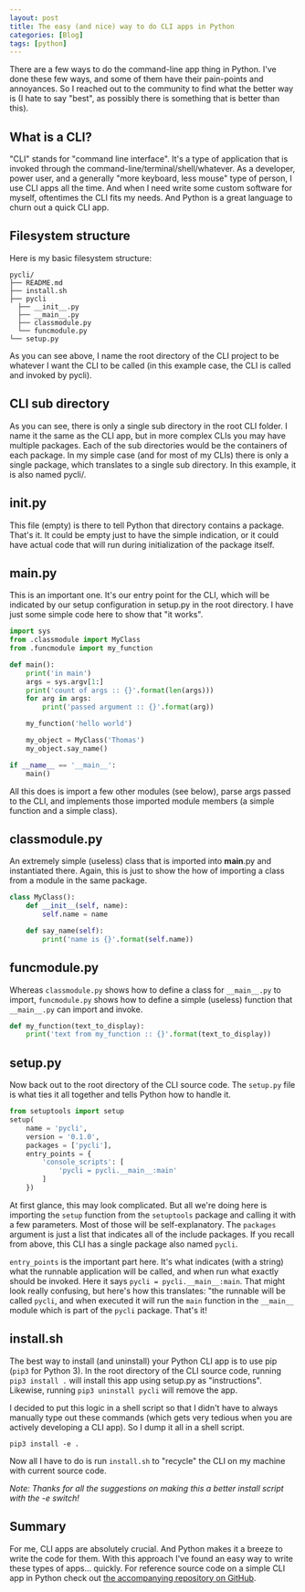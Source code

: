 ```yaml
---
layout: post
title: The easy (and nice) way to do CLI apps in Python
categories: [Blog]
tags: [python]
---
```


There are a few ways to do the command-line app thing in Python. I've done these few ways, and some of them have their pain-points and annoyances. So I reached out to the community to find what the better way is (I hate to say "best", as possibly there is something that is better than this).

## What is a CLI?

"CLI" stands for "command line interface". It's a type of application that is invoked through the command-line/terminal/shell/whatever. As a developer, power user, and a generally "more keyboard, less mouse" type of person, I use CLI apps all the time. And when I need write some custom software for myself, oftentimes the CLI fits my needs. And Python is a great language to churn out a quick CLI app.

## Filesystem structure

Here is my basic filesystem structure:

```
pycli/
├── README.md
├── install.sh
├── pycli
  ├── __init__.py
  ├── __main__.py
  ├── classmodule.py
  └── funcmodule.py
└── setup.py
```

As you can see above, I name the root directory of the CLI project to be whatever I want the CLI to be called (in this example case, the CLI is called and invoked by pycli).

## CLI sub directory

As you can see, there is only a single sub directory in the root CLI folder. I name it the same as the CLI app, but in more complex CLIs you may have multiple packages. Each of the sub directories would be the containers of each package. In my simple case (and for most of my CLIs) there is only a single package, which translates to a single sub directory. In this example, it is also named pycli/.

## __init__.py

This file (empty) is there to tell Python that directory contains a package. That's it. It could be empty just to have the simple indication, or it could have actual code that will run during initialization of the package itself.

## __main__.py

This is an important one. It's our entry point for the CLI, which will be indicated by our setup configuration in setup.py in the root directory. I have just some simple code here to show that "it works".

```python
import sys
from .classmodule import MyClass
from .funcmodule import my_function

def main():
    print('in main')
    args = sys.argv[1:]
    print('count of args :: {}'.format(len(args)))
    for arg in args:
        print('passed argument :: {}'.format(arg))

    my_function('hello world')

    my_object = MyClass('Thomas')
    my_object.say_name()

if __name__ == '__main__':
    main()
```

All this does is import a few other modules (see below), parse args passed to the CLI, and implements those imported module members (a simple function and a simple class).

## classmodule.py

An extremely simple (useless) class that is imported into __main__.py and instantiated there. Again, this is just to show the how of importing a class from a module in the same package.

```python
class MyClass():
    def __init__(self, name):
        self.name = name

    def say_name(self):
        print('name is {}'.format(self.name))
```

## funcmodule.py

Whereas `classmodule.py` shows how to define a class for `__main__.py` to import, `funcmodule.py` shows how to define a simple (useless) function that `__main__.py` can import and invoke.

```python
def my_function(text_to_display):
    print('text from my_function :: {}'.format(text_to_display))
```

## setup.py

Now back out to the root directory of the CLI source code. The `setup.py` file is what ties it all together and tells Python how to handle it.

```python
from setuptools import setup
setup(
    name = 'pycli',
    version = '0.1.0',
    packages = ['pycli'],
    entry_points = {
        'console_scripts': [
            'pycli = pycli.__main__:main'
        ]
    })
```

At first glance, this may look complicated. But all we're doing here is importing the `setup` function from the `setuptools` package and calling it with a few parameters. Most of those will be self-explanatory. The `packages` argument is just a list that indicates all of the include packages. If you recall from above, this CLI has a single package also named `pycli`.

`entry_points` is the important part here. It's what indicates (with a string) what the runnable application will be called, and when run what exactly should be invoked. Here it says `pycli = pycli.__main__:main`. That might look really confusing, but here's how this translates: "the runnable will be called `pycli`, and when executed it will run the `main` function in the `__main__` module which is part of the `pycli` package. That's it!

## install.sh

The best way to install (and uninstall) your Python CLI app is to use pip (`pip3` for Python 3). In the root directory of the CLI source code, running `pip3 install .` will install this app using setup.py as "instructions". Likewise, running `pip3 uninstall pycli` will remove the app.

I decided to put this logic in a shell script so that I didn't have to always manually type out these commands (which gets very tedious when you are actively developing a CLI app). So I dump it all in a shell script.

```
pip3 install -e .
```

Now all I have to do is run `install.sh` to "recycle" the CLI on my machine with current source code.

*Note: Thanks for all the suggestions on making this a better install script with the -e switch!*

## Summary

For me, CLI apps are absolutely crucial. And Python makes it a breeze to write the code for them. With this approach I've found an easy way to write these types of apps… quickly. For reference source code on a simple CLI app in Python check out [the accompanying repository on GitHub](https://github.com/trstringer/pycli).
